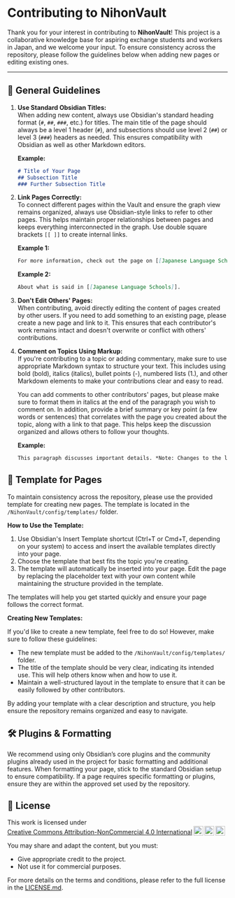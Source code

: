 # Contributing to NihonVault

Thank you for your interest in contributing to **NihonVault**! This project is a collaborative knowledge base for aspiring exchange students and workers in Japan, and we welcome your input. To ensure consistency across the repository, please follow the guidelines below when adding new pages or editing existing ones.

---

## 📝 General Guidelines

1. **Use Standard Obsidian Titles:**  
   When adding new content, always use Obsidian's standard heading format (`#`, `##`, `###`, etc.) for titles. The main title of the page should always be a level 1 header (`#`), and subsections should use level 2 (`##`) or level 3 (`###`) headers as needed. This ensures compatibility with Obsidian as well as other Markdown editors.

   **Example:**
   ```markdown
   # Title of Your Page
   ## Subsection Title
   ### Further Subsection Title
   ```

2. **Link Pages Correctly:**  
   To connect different pages within the Vault and ensure the graph view remains organized, always use Obsidian-style links to refer to other pages. This helps maintain proper relationships between pages and keeps everything interconnected in the graph. Use double square brackets `[[ ]]` to create internal links.

   **Example 1:**
   ```markdown
   For more information, check out the page on [[Japanese Language Schools]].
   ```

   **Example 2:**
   ```markdown
   About what is said in [[Japanese Language Schools]].
   ```

3. **Don't Edit Others' Pages:**  
   When contributing, avoid directly editing the content of pages created by other users. If you need to add something to an existing page, please create a new page and link to it.
   This ensures that each contributor's work remains intact and doesn't overwrite or conflict with others' contributions.
4. **Comment on Topics Using Markup:**  
   If you're contributing to a topic or adding commentary, make sure to use appropriate Markdown syntax to structure your text. This includes using bold (bold), italics (italics), bullet points (-), numbered lists (1.), and other Markdown elements to make your contributions clear and easy to read.

   You can add comments to other contributors' pages, but please make sure to format them in italics at the end of the paragraph you wish to comment on. In addition, provide a brief summary or key point (a few words or sentences) that correlates with the page you created about the topic, along with a link to that page. This helps keep the discussion organized and allows others to follow your thoughts.

   **Example:**
   ```markdown
   This paragraph discusses important details. *Note: Changes to the law regarding work visas were made on 01-06-2024. For more details, check out [[Japanese Work Visas]].*
   ```

## 📂 Template for Pages
To maintain consistency across the repository, please use the provided template for creating new pages. The template is located in the `/NihonVault/config/templates/` folder.

**How to Use the Template:**

1. Use Obsidian's Insert Template shortcut (Ctrl+T or Cmd+T, depending on your system) to access and insert the available templates directly into your page.
2. Choose the template that best fits the topic you're creating.
3. The template will automatically be inserted into your page. Edit the page by replacing the placeholder text with your own content while maintaining the structure provided in the template.

The templates will help you get started quickly and ensure your page follows the correct format.

**Creating New Templates:**

If you'd like to create a new template, feel free to do so! However, make sure to follow these guidelines:

- The new template must be added to the `/NihonVault/config/templates/` folder.
- The title of the template should be very clear, indicating its intended use. This will help others know when and how to use it.
- Maintain a well-structured layout in the template to ensure that it can be easily followed by other contributors.

By adding your template with a clear description and structure, you help ensure the repository remains organized and easy to navigate.

## 🛠️ Plugins & Formatting

We recommend using only Obsidian’s core plugins and the community plugins already used in the project for basic formatting and additional features.
When formatting your page, stick to the standard Obsidian setup to ensure compatibility. If a page requires specific formatting or plugins, ensure they are within the approved set used by the repository.

## 📜 License

 <p xmlns:cc="http://creativecommons.org/ns#" >This work is licensed under <a href="https://creativecommons.org/licenses/by-nc/4.0/?ref=chooser-v1" target="_blank" rel="license noopener noreferrer" style="display:inline-block;">Creative Commons Attribution-NonCommercial 4.0 International<img style="height:22px!important;margin-left:3px;vertical-align:text-bottom;" src="https://mirrors.creativecommons.org/presskit/icons/cc.svg?ref=chooser-v1" alt=""><img style="height:22px!important;margin-left:3px;vertical-align:text-bottom;" src="https://mirrors.creativecommons.org/presskit/icons/by.svg?ref=chooser-v1" alt=""><img style="height:22px!important;margin-left:3px;vertical-align:text-bottom;" src="https://mirrors.creativecommons.org/presskit/icons/nc.svg?ref=chooser-v1" alt=""></a></p> 

You may share and adapt the content, but you must:
- Give appropriate credit to the project.
- Not use it for commercial purposes.

For more details on the terms and conditions, please refer to the full license in the [LICENSE.md](./LICENSE.md).
